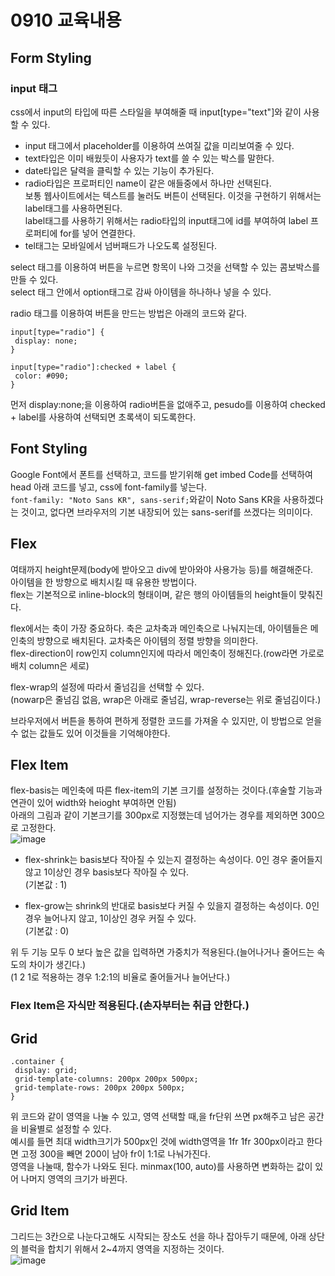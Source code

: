 # 0910 교육내용
## Form Styling
### input 태그
 css에서 input의 타입에 따른 스타일을 부여해줄 때 input[type="text"]와 같이 사용할 수 있다.</br>
 * input 태그에서 placeholder를 이용하여 쓰여질 값을 미리보여줄 수 있다.</br>
 * text타입은 이미 배웠듯이 사용자가 text를 쓸 수 있는 박스를 말한다.</br>
 * date타입은 달력을 클릭할 수 있는 기능이 추가된다.</br>
 * radio타입은 프로퍼티인 name이 같은 애들중에서 하나만 선택된다.</br>
   보통 웹사이트에서는 텍스트를 눌러도 버튼이 선택된다. 이것을 구현하기 위해서는 label태그를 사용하면된다.</br>
   label태그를 사용하기 위해서는 radio타입의 input태그에 id를 부여하여 label 프로퍼티에 for를 넣어 연결한다.</br>
 * tel태그는 모바일에서 넘버패드가 나오도록 설정된다.</br>

select 태그를 이용하여 버튼을 누르면 항목이 나와 그것을 선택할 수 있는 콤보박스를 만들 수 있다.</br>
select 태그 안에서 option태그로 감싸 아이템을 하나하나 넣을 수 있다.</br>

 radio 태그를 이용하여 버튼을 만드는 방법은 아래의 코드와 같다.</br>
 ```
input[type="radio"] {
  display: none;
}

input[type="radio"]:checked + label {
  color: #090;
}
```
 먼저 display:none;을 이용하여 radio버튼을 없애주고, pesudo를 이용하여 checked + label를 사용하여 선택되면 초록색이 되도록한다.</br>

## Font Styling
  Google Font에서 폰트를 선택하고, 코드를 받기위해 get imbed Code를 선택하여 head 아래 코드를 넣고, css에 font-family를 넣는다.</br>
  ```font-family: "Noto Sans KR", sans-serif;```와같이 Noto Sans KR을 사용하겠다는 것이고, 없다면 브라우저의 기본 내장되어 있는 sans-serif를 쓰겠다는 의미이다.</br>

## Flex
 여태까지 height문제(body에 받아오고 div에 받아와야 사용가능 등)를 해결해준다.</br>
 아이템을 한 방향으로 배치시킬 때 유용한 방법이다.</br>
 flex는 기본적으로 inline-block의 형태이며, 같은 행의 아이템들의 height들이 맞춰진다.</br>

 flex에서는 축이 가장 중요하다. 축은 교차축과 메인축으로 나눠지는데, 아이템들은 메인축의 방향으로 배치된다. 교차축은 아이템의 정렬 방향을 의미한다.</br>
 flex-direction이 row인지 column인지에 따라서 메인축이 정해진다.(row라면 가로로 배치 column은 세로)</br>

 flex-wrap의 설정에 따라서 줄넘김을 선택할 수 있다.</br>
 (nowarp은 줄넘김 없음, wrap은 아래로 줄넘김, wrap-reverse는 위로 줄넘김이다.)</br>

 브라우저에서 버튼을 통하여 편하게 정렬한 코드를 가져올 수 있지만, 이 방법으로 얻을 수 없는 값들도 있어 이것들을 기억해야한다.</br>
 
## Flex Item
 flex-basis는 메인축에 따른 flex-item의 기본 크기를 설정하는 것이다.(후술할 기능과 연관이 있어 width와 heioght 부여하면 안됨)</br>
 아래의 그림과 같이 기본크기를 300px로 지정했는데 넘어가는 경우를 제외하면 300으로 고정한다.</br>
 ![image](https://github.com/user-attachments/assets/8f2478ca-59eb-4b84-8942-7450beea425a)</br>

 * flex-shrink는 basis보다 작아질 수 있는지 결정하는 속성이다. 0인 경우 줄어들지 않고 1이상인 경우 basis보다 작아질 수 있다.</br>
 (기본값 : 1)</br>
 
 * flex-grow는 shrink의 반대로 basis보다 커질 수 있을지 결정하는 속성이다. 0인 경우 늘어나지 않고, 1이상인 경우 커질 수 있다.</br>
 (기본값 : 0)</br>
 
 위 두 기능 모두 0 보다 높은 값을 입력하면 가중치가 적용된다.(늘어나거나 줄어드는 속도의 차이가 생긴다.)</br>
 (1 2 1로 적용하는 경우 1:2:1의 비율로 줄어들거나 늘어난다.)</br>
 
 ### Flex Item은 자식만 적용된다.(손자부터는 취급 안한다.)

## Grid
 ```
 .container {
  display: grid;
  grid-template-columns: 200px 200px 500px;
  grid-template-rows: 200px 200px 500px;
}
 ```
 위 코드와 같이 영역을 나눌 수 있고, 영역 선택할 때,을 fr단위 쓰면 px해주고 남은 공간을 비율별로 설정할 수 있다.</br>
 예시를 들면 최대 width크기가 500px인 것에 width영역을 1fr 1fr 300px이라고 한다면 고정 300을 빼면 200이 남아 fr이 1:1로 나눠가진다.</br>
 영역을 나눌때, 함수가 나와도 된다. minmax(100, auto)를 사용하면 변화하는 값이 있어 나머지 영역의 크기가 바뀐다.</br>
 
 ## Grid Item
 그리드는 3칸으로 나눈다고해도 시작되는 장소도 선을 하나 잡아두기 때문에, 아래 상단의 블럭을 합치기 위해서 2~4까지 영역을 지정하는 것이다.</br>
 ![image](https://github.com/user-attachments/assets/95755a0b-bc7f-4bea-aff8-5072a22d0e4d)
